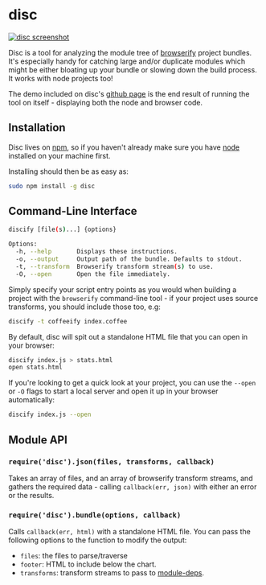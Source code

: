 # disc #

[![disc screenshot](http://hughsk.github.io/disc/img/screenshot.png)](http://hughsk.github.io/disc)

Disc is a tool for analyzing the module tree of
[browserify](http://browserify.org) project bundles. It's especially handy
for catching large and/or duplicate modules which might be either bloating up
your bundle or slowing down the build process. It works with node projects too!

The demo included on disc's [github page](http://hughsk.github.io/disc)
is the end result of running the tool on itself - displaying both the node
and browser code.

## Installation ##

Disc lives on [npm](http://npmjs.org/package/npm), so if you haven't already
make sure you have [node](http://nodejs.org/) installed on your machine first.

Installing should then be as easy as:

``` bash
sudo npm install -g disc
```

## Command-Line Interface ##

``` bash
discify [file(s)...] {options}

Options:
  -h, --help       Displays these instructions.
  -o, --output     Output path of the bundle. Defaults to stdout.
  -t, --transform  Browserify transform stream(s) to use.
  -O, --open       Open the file immediately.
```

Simply specify your script entry points as you would when building a project
with the `browserify` command-line tool - if your project uses source
transforms, you should include those too, e.g:

``` bash
discify -t coffeeify index.coffee
```

By default, disc will spit out a standalone HTML file that you can open
in your browser:

``` bash
discify index.js > stats.html
open stats.html
```

If you're looking to get a quick look at your project, you can use the `--open`
or `-O` flags to start a local server and open it up in your browser
automatically:

``` bash
discify index.js --open
```

## Module API ##

### `require('disc').json(files, transforms, callback)` ###

Takes an array of files, and an array of browserify transform streams,
and gathers the required data - calling `callback(err, json)` with either an
error or the results.

### `require('disc').bundle(options, callback)` ###

Calls `callback(err, html)` with a standalone HTML file. You can pass the
following options to the function to modify the output:

* `files`: the files to parse/traverse
* `footer`: HTML to include below the chart.
* `transforms`: transform streams to pass to
  [module-deps](http://ghub.io/module-deps).
